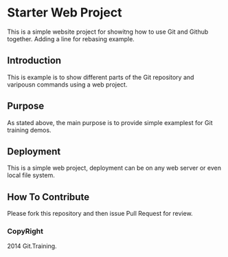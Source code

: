 # Starter Web Project

This is a simple website project for showitng how to use Git and Github together. Adding a line for rebasing example.

## Introduction

This is example is to show different parts of the Git repository and varipousn commands using a web project.

## Purpose

As stated above, the main purpose is to provide simple examplest for Git training demos.

## Deployment


This is a simple web project, deployment can be on any web server or even local file system.


## How To Contribute

Please fork this repository and then issue Pull Request for review.

### CopyRight

2014 Git.Training.
